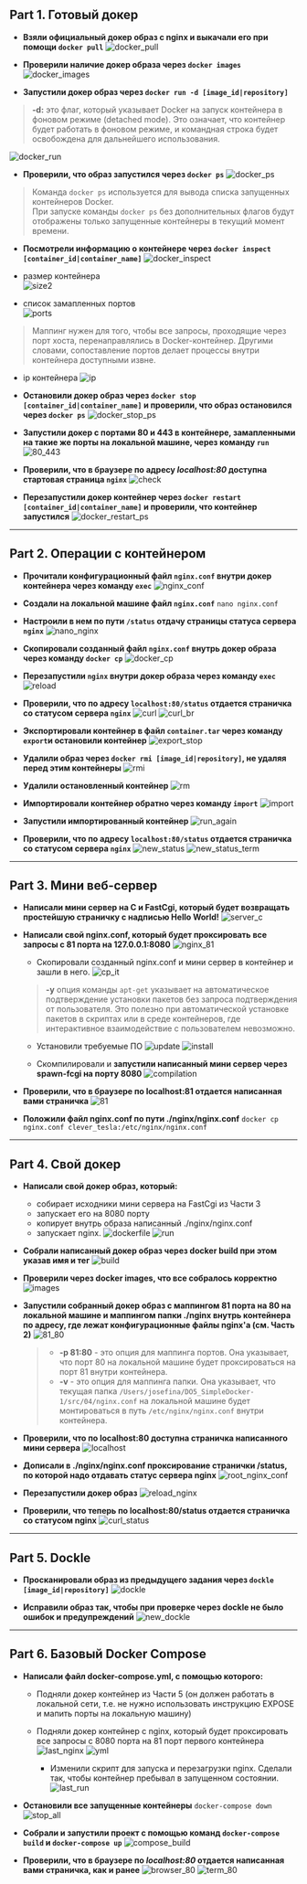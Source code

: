 ## Part 1. Готовый докер

- **Взяли официальный докер образ с nginx и выкачали его при помощи `docker pull`**
![docker_pull](./images/docker_pull.png)

- **Проверили наличие докер образа через `docker images`**
![docker_images](./images/docker_images.png)

- **Запустили докер образ через `docker run -d [image_id|repository]`**

> **-d:** это флаг, который указывает Docker на запуск контейнера в фоновом режиме (detached mode). Это означает, что контейнер будет работать в фоновом режиме, и командная строка будет освобождена для дальнейшего использования.
>

![docker_run](./images/docker_run.png)

- **Проверили, что образ запустился через `docker ps`**
![docker_ps](./images/docker_ps.png)

>Команда `docker ps` используется для вывода списка запущенных контейнеров Docker.  
>При запуске команды `docker ps` без дополнительных флагов будут отображены только запущенные контейнеры в текущий момент времени.
>

- **Посмотрели информацию о контейнере через `docker inspect [container_id|container_name]`**
![docker_inspect](./images/docker_inspect.png)


- размер контейнера  
![size2](./images/size2.png)

- список замапленных портов  
![ports](./images/ports.png)

>Маппинг нужен для того, чтобы все запросы, проходящие через порт хоста, перенаправлялись в Docker-контейнер. Другими словами, сопоставление портов делает процессы внутри контейнера доступными извне.
>

- ip контейнера
![ip](./images/ip.png)

- **Остановили докер образ через `docker stop [container_id|container_name]` и проверили, что образ остановился через `docker ps`**
![docker_stop_ps](./images/docker_stop_ps.png)

- **Запустили докер с портами 80 и 443 в контейнере, замапленными на такие же порты на локальной машине, через команду `run`**
![80_443](./images/80_443.png)

- **Проверили, что в браузере по адресу *localhost:80* доступна стартовая страница `nginx`**
![check](./images/check.png)

- **Перезапустили докер контейнер через `docker restart [container_id|container_name]` и проверили, что контейнер запустился**
![docker_restart_ps](./images/docker_restart_ps.png)

---

## Part 2. Операции с контейнером

- **Прочитали конфигурационный файл `nginx.conf` внутри докер контейнера через команду `exec`**
![nginx_conf](./images/nginx_conf.png)

- **Создали на локальной машине файл `nginx.conf`**
`nano nginx.conf`

- **Настроили в нем по пути `/status` отдачу страницы статуса сервера `nginx`**
![nano_nginx](./images/nano_nginx.png)

- **Скопировали созданный файл `nginx.conf` внутрь докер образа через команду `docker cp`**
![docker_cp](./images/docker_cp.png)

- **Перезапустили `nginx` внутри докер образа через команду `exec`**
![reload](./images/reload.png)

- **Проверили, что по адресу `localhost:80/status` отдается страничка со статусом сервера `nginx`**
![curl](./images/curl.png)
![curl_br](./images/curl_br.png)

- **Экспортировали контейнер в файл `container.tar` через команду `export`и остановили контейнер**
![export_stop](./images/export_stop.png)

- **Удалили образ через `docker rmi [image_id|repository]`, не удаляя перед этим контейнеры**
![rmi](./images/rmi.png)

- **Удалили остановленный контейнер**
![rm](./images/rm.png)

- **Импортировали контейнер обратно через команду `import`**
![import](./images/import.png)

- **Запустили импортированный контейнер**
![run_again](./images/run_again.png)

- **Проверили, что по адресу `localhost:80/status` отдается страничка со статусом сервера `nginx`**
![new_status](./images/new_status.png)
![new_status_term](./images/new_status_term.png)

---

## Part 3. Мини веб-сервер

- **Написали мини сервер на C и FastCgi, который будет возвращать простейшую страничку с надписью Hello World!**
![server_c](./images/server_c.png)


- **Написали свой nginx.conf, который будет проксировать все запросы с 81 порта на 127.0.0.1:8080**
![nginx_81](./images/nginx_81.png)

	- Скопировали созданный nginx.conf и мини сервер в контейнер и зашли в него. 
	![cp_it](./images/cp_it.png)
	
	> **-y** опция команды `apt-get` указывает на автоматическое подтверждение установки пакетов без запроса подтверждения от пользователя. Это полезно при автоматической установке пакетов в скриптах или в среде контейнеров, где интерактивное взаимодействие с пользователем невозможно.
	>

	- Установили требуемые ПО
	![update](./images/update.png)
	![install](./images/install.png)
	
	- Скомпилировали и **запустили написанный мини сервер через spawn-fcgi на порту 8080**
	![compilation](./images/compilation.png)

	
- **Проверили, что в браузере по localhost:81 отдается написанная вами страничка**
![81](./images/81.png)	

- **Положили файл nginx.conf по пути ./nginx/nginx.conf**
`docker cp nginx.conf clever_tesla:/etc/nginx/nginx.conf`

---

## Part 4. Свой докер

- **Написали свой докер образ, который:**

	- собирает исходники мини сервера на FastCgi из Части 3
	- запускает его на 8080 порту
	- копирует внутрь образа написанный ./nginx/nginx.conf
	- запускает nginx.
	![dockerfile](./images/dockerfile.png)
	![run](./images/run.png)	

- **Собрали написанный докер образ через docker build при этом указав имя и тег**
	![build](./images/build.png)	
	
- **Проверили через docker images, что все собралось корректно**
	![images](./images/images.png)	
	
- **Запустили собранный докер образ с маппингом 81 порта на 80 на локальной машине и маппингом папки ./nginx внутрь контейнера по адресу, где лежат конфигурационные файлы nginx'а (см. Часть 2)**
	![81_80](./images/81_80.png)
	
	> - **-p 81:80** - это опция для маппинга портов. Она указывает, что порт 80 на локальной машине будет проксироваться на порт 81 внутри контейнера.
	> - **-v** - это опция для маппинга папки. Она указывает, что текущая папка `/Users/josefina/DO5_SimpleDocker-1/src/04/nginx.conf` на локальной машине будет монтироваться в путь `/etc/nginx/nginx.conf` внутри контейнера.
	>
	
- **Проверили, что по localhost:80 доступна страничка написанного мини сервера**
	![localhost](./images/localhost.png)
	
- **Дописали в ./nginx/nginx.conf проксирование странички /status, по которой надо отдавать статус сервера nginx**
	![root_nginx_conf](./images/root_nginx_conf.png)

- **Перезапустили докер образ**
	![reload_nginx](./images/reload_nginx.png)

- **Проверили, что теперь по localhost:80/status отдается страничка со статусом nginx**
	![curl_status](./images/curl_status.png)
	
---

## Part 5. Dockle

- **Просканировали образ из предыдущего задания через `dockle [image_id|repository]`**
	![dockle](./images/dockle.png)

- **Исправили образ так, чтобы при проверке через dockle не было ошибок и предупреждений**
	![new_dockle](./images/new_dockle.png)
	
---

## Part 6. Базовый Docker Compose

- **Написали файл docker-compose.yml, с помощью которого:**

	- Подняли докер контейнер из Части 5 (он должен работать в локальной сети, т.е. не нужно использовать инструкцию EXPOSE и мапить порты на локальную машину)
		
	- Подняли докер контейнер с nginx, который будет проксировать все запросы с 8080 порта на 81 порт первого контейнера
	![last_nginx](./images/last_nginx.png)
	![yml](./images/yml.png)
	
		- Изменили скрипт для запуска и перезагрузки nginx. Сделали так, чтобы контейнер пребывал в запущенном состоянии. 
	![last_run](./images/last_run.png)

- **Остановили все запущенные контейнеры**
	`docker-compose down`
	![stop_all](./images/stop_all.png)

- **Собрали и запустили проект с помощью команд `docker-compose build` и `docker-compose up`**
	![compose_build](./images/compose_build.png)

- **Проверили, что в браузере по *localhost:80* отдается написанная вами страничка, как и ранее**
	![browser_80](./images/browser_80.png)
	![term_80](./images/term_80.png)
